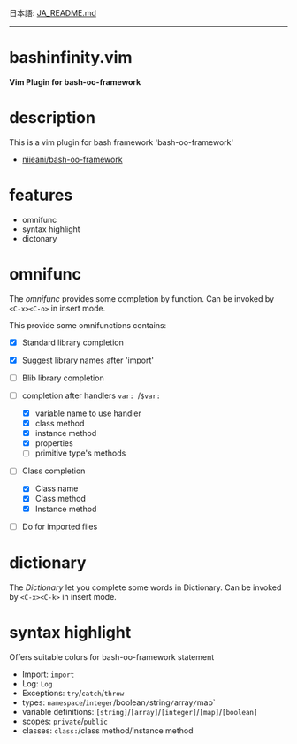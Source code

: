 日本語: [JA_README.md](JA_README.md)

---

# bashinfinity.vim

**Vim Plugin for bash-oo-framework**

# description

This is a vim plugin for bash framework 'bash-oo-framework'

  - [niieani/bash-oo-framework](https://github.com/niieani/bash-oo-framework)

# features

  - omnifunc
  - syntax highlight
  - dictonary

# omnifunc

The *omnifunc* provides some completion by function.
Can be invoked by `<C-x><C-o>` in insert mode.

This provide some omnifunctions
contains:

  - [x] Standard library completion
  - [x] Suggest library names after 'import'
  - [ ] Blib library completion
  - [ ] completion after handlers `var: `/`$var:`
    - [x] variable name to use handler
    - [x] class method
    - [x] instance method
    - [x] properties
    - [ ] primitive type's methods
  - [ ] Class completion
    - [x] Class name
    - [x] Class method
    - [x] Instance method
  - [ ] Do for imported files


# dictionary

The *Dictionary* let you complete some words in Dictionary.
Can be invoked by `<C-x><C-k>` in insert mode.

# syntax highlight

Offers suitable colors for bash-oo-framework statement

  - Import: `import`
  - Log: `Log`
  - Exceptions: `try`/`catch`/`throw`
  - types: `namespace`/`integer`/boolean`/`string`/`array`/`map`
  - variable definitions: `[string]`/`[array]`/`[integer]`/`[map]`/`[boolean]`
  - scopes: `private`/`public`
  - classes: `class:`/class method/instance method
